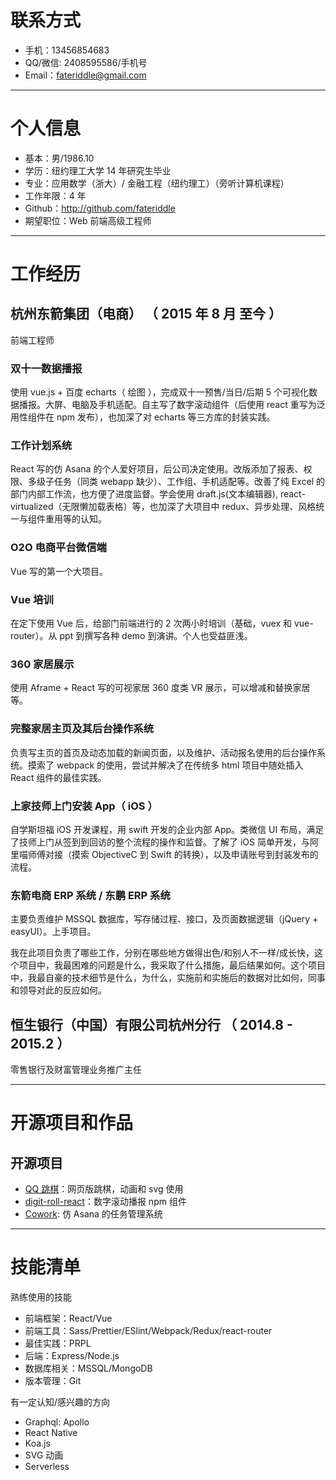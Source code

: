 # 联系方式

* 手机：13456854683
* QQ/微信: 2408595586/手机号
* Email：fateriddle@gmail.com

---

# 个人信息

* 基本：男/1986.10
* 学历：纽约理工大学 14 年研究生毕业
* 专业：应用数学（浙大）/ 金融工程（纽约理工）（旁听计算机课程）
* 工作年限：4 年
* Github：http://github.com/fateriddle
* 期望职位：Web 前端高级工程师

---

# 工作经历

## 杭州东箭集团（电商） （ 2015 年 8 月 至今 ）

前端工程师

### 双十一数据播报

使用 vue.js + 百度 echarts（ 绘图 ），完成双十一预售/当日/后期 5 个可视化数据播报。大屏、电脑及手机适配。自主写了数字滚动组件（后使用 react 重写为泛用性组件在 npm 发布），也加深了对 echarts 等三方库的封装实践。

### 工作计划系统

React 写的仿 Asana 的个人爱好项目，后公司决定使用。改版添加了报表、权限、多级子任务（同类 webapp 缺少）、工作组、手机适配等。改善了纯 Excel 的部门内部工作流，也方便了进度监督。学会使用 draft.js(文本编辑器), react-virtualized（无限懒加载表格）等，也加深了大项目中 redux、异步处理、风格统一与组件重用等的认知。

### O2O 电商平台微信端

Vue 写的第一个大项目。

### Vue 培训

在定下使用 Vue 后，给部门前端进行的 2 次两小时培训（基础，vuex 和 vue-router）。从 ppt 到撰写各种 demo 到演讲。个人也受益匪浅。

### 360 家居展示

使用 Aframe + React 写的可视家居 360 度类 VR 展示，可以增减和替换家居等。

### 完整家居主页及其后台操作系统

负责写主页的首页及动态加载的新闻页面，以及维护、活动报名使用的后台操作系统。摸索了 webpack 的使用，尝试并解决了在传统多 html 项目中随处插入 React 组件的最佳实践。

### 上家技师上门安装 App（ iOS ）

自学斯坦福 iOS 开发课程，用 swift 开发的企业内部 App。类微信 UI 布局，满足了技师上门从签到到回访的整个流程的操作和监督。了解了 iOS 简单开发，与阿里喵师傅对接（摸索 ObjectiveC 到 Swift 的转换），以及申请账号到封装发布的流程。

### 东箭电商 ERP 系统 / 东鹏 ERP 系统

主要负责维护 MSSQL 数据库，写存储过程、接口，及页面数据逻辑（jQuery + easyUI）。上手项目。

我在此项目负责了哪些工作，分别在哪些地方做得出色/和别人不一样/成长快，这个项目中，我最困难的问题是什么，我采取了什么措施，最后结果如何。这个项目中，我最自豪的技术细节是什么，为什么，实施前和实施后的数据对比如何，同事和领导对此的反应如何。

## 恒生银行（中国）有限公司杭州分行 （ 2014.8 - 2015.2 ）

零售银行及财富管理业务推广主任

---

# 开源项目和作品

## 开源项目

* [QQ 跳棋](http://github.com/fateriddle/chinesechecker)：网页版跳棋，动画和 svg 使用
* [digit-roll-react](http://github.com/fateriddle/digit-roll-react)：数字滚动播报 npm 组件
* [Cowork](http://github.com/fateriddle/cowork-tachyons): 仿 Asana 的任务管理系统

---

# 技能清单

熟练使用的技能

* 前端框架：React/Vue
* 前端工具：Sass/Prettier/ESlint/Webpack/Redux/react-router
* 最佳实践：PRPL
* 后端：Express/Node.js
* 数据库相关：MSSQL/MongoDB
* 版本管理：Git

有一定认知/感兴趣的方向

* Graphql: Apollo
* React Native
* Koa.js
* SVG 动画
* Serverless

